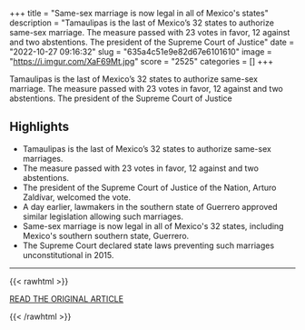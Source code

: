 +++
title = "Same-sex marriage is now legal in all of Mexico's states"
description = "Tamaulipas is the last of Mexico’s 32 states to authorize same-sex marriage. The measure passed with 23 votes in favor, 12 against and two abstentions. The president of the Supreme Court of Justice"
date = "2022-10-27 09:16:32"
slug = "635a4c51e9e82d67e6101610"
image = "https://i.imgur.com/XaF69Mt.jpg"
score = "2525"
categories = []
+++

Tamaulipas is the last of Mexico’s 32 states to authorize same-sex marriage. The measure passed with 23 votes in favor, 12 against and two abstentions. The president of the Supreme Court of Justice

## Highlights

- Tamaulipas is the last of Mexico’s 32 states to authorize same-sex marriages.
- The measure passed with 23 votes in favor, 12 against and two abstentions.
- The president of the Supreme Court of Justice of the Nation, Arturo Zaldívar, welcomed the vote.
- A day earlier, lawmakers in the southern state of Guerrero approved similar legislation allowing such marriages.
- Same-sex marriage is now legal in all of Mexico's 32 states, including Mexico's southern southern state, Guerrero.
- The Supreme Court declared state laws preventing such marriages unconstitutional in 2015.

---

{{< rawhtml >}}
  <p class="article-category">
    <a target="_blank" href="https://apnews.com/article/mexico-caribbean-gay-rights-marriage-e214fe19d33a4bd67cb04a1fb556178a">READ THE ORIGINAL ARTICLE</a>
  </p>
{{< /rawhtml >}}
